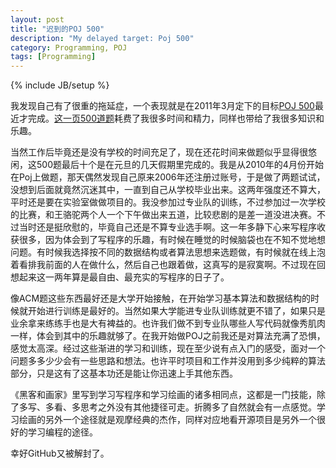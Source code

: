 ```yaml
---
layout: post
title: "迟到的POJ 500"
description: "My delayed target: Poj 500"
category: Programming, POJ
tags: [Programming]
---
```

{% include JB/setup %}

我发现自己有了很重的拖延症，一个表现就是在2011年3月定下的目标[POJ 500](http://cyukang.com/2011/03/27/fuckpaper.html)最近才完成。[这一页500道题](http://poj.org/userstatus?user_id=chenyukang)耗费了我很多时间和精力，同样也带给了我很多知识和乐趣。

当然工作后毕竟还是没有学校的时间充足了，现在还花时间来做题似乎显得很悠闲，这500题最后十个是在元旦的几天假期里完成的。我是从2010年的4月份开始在Poj上做题，那天偶然发现自己原来2006年还注册过账号，于是做了两题试试，没想到后面就竟然沉迷其中，一直到自己从学校毕业出来。这两年强度还不算大，平时还是要在实验室做做项目的。我没参加过专业队的训练，不过参加过一次学校的比赛，和王骆驼两个人一个下午做出来五道，比较悲剧的是差一道没进决赛。不过当时还是挺欣慰的，毕竟自己还是不算专业选手啊。这一年多静下心来写程序收获很多，因为体会到了写程序的乐趣，有时候在睡觉的时候脑袋也在不知不觉地想问题。有时候我选择按不同的数据结构或者算法思想来选题做，有时候就在线上泡着看排我前面的人在做什么，然后自己也跟着做，这真写的是寂寞啊。不过现在回想起来这一两年算是最自由、最充实的写程序的日子了。

像ACM题这些东西最好还是大学开始接触，在开始学习基本算法和数据结构的时候就开始进行训练是最好的。当然如果大学能进专业队训练就更不错了，如果只是业余拿来练练手也是大有裨益的。也许我们做不到专业队哪些人写代码就像秀肌肉一样，体会到其中的乐趣就够了。在我开始做POJ之前我还是对算法充满了恐惧，感觉太高深。经过这些渐进的学习和训练，现在至少说有点入门的感受，面对一个问题多多少少会有一些思路和想法。也许平时项目和工作并没用到多少纯粹的算法部分，只是这有了这基本功还是能让你迅速上手其他东西。

《黑客和画家》里写到学习写程序和学习绘画的诸多相同点，这都是一门技能，除了多写、多看、多思考之外没有其他捷径可走。折腾多了自然就会有一点感觉。学习绘画的另外一个途径就是观摩经典的杰作，同样对应地看开源项目是另外一个很好的学习编程的途径。

幸好GitHub又被解封了。
